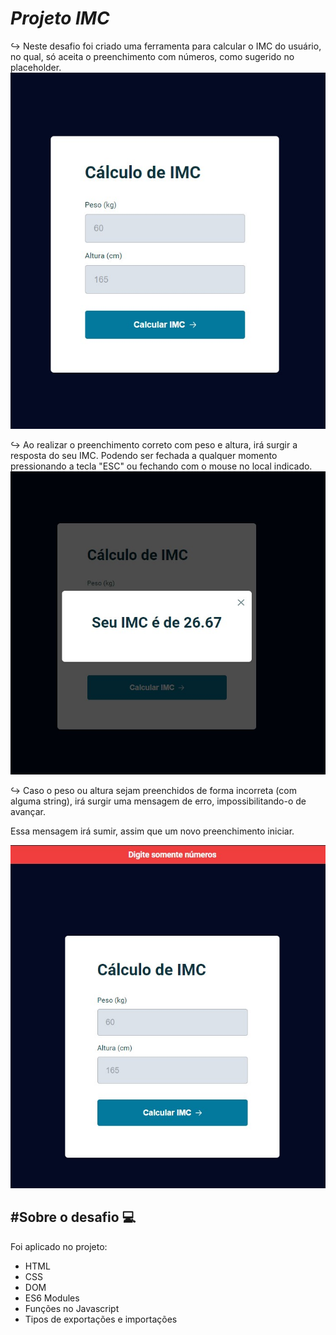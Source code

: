 *<h1>Projeto IMC </h1>*

<p> ↪️ Neste desafio foi criado uma ferramenta para calcular o IMC do usuário, no qual, só aceita o preenchimento com números, como sugerido no placeholder.
<img src="./assets/calculoimc.jpg">

↪️ Ao realizar o preenchimento correto com peso e altura, irá surgir a resposta do seu IMC. Podendo ser fechada a qualquer momento pressionando a tecla "ESC" ou fechando com o mouse no local indicado.
<img src="./assets/seuIMC.png.jpg">

↪️ Caso o peso ou altura sejam preenchidos de forma incorreta (com alguma string), irá surgir uma mensagem de erro, impossibilitando-o de avançar.
 
 Essa mensagem irá sumir, assim que um novo preenchimento iniciar. </p>
<img src="./assets/alerterror.jpg">

<h2>#Sobre o desafio 💻</h2>

 Foi aplicado no projeto:

- HTML
- CSS
- DOM
- ES6 Modules
- Funções no Javascript
- Tipos de exportações e importações
</p>
